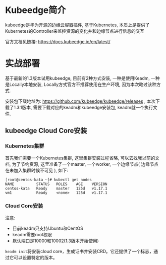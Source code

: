# Kubeedge简介

kubeedge是华为开源的边缘云容器插件, 基于Kubernetes, 本质上是提供了Kubernetes的Controller来监控资源的变化并和边缘节点进行信息的交互

官方文档见链接:  https://docs.kubeedge.io/en/latest/



# 实战部署

基于最新的1.3版本试用kubeedge, 目前有2种方式安装, 一种是使用Keadm, 一种是Locally本地安装, Locally方式官方不推荐使用在生产环境, 因为本次略过该种方式.

安装包下载地址为: https://github.com/kubeedge/kubeedge/releases , 本次下载了1.3.1版本, 需要下载对应的keadm和kubeedge安装包, keadm就一个执行文件, 

## kubeedge Cloud Core安装

### Kubernetes集群

首先我们需要一个Kubernetes集群, 这里集群安装过程省略, 可以去找我以前的文档, 为了节约资源, 这里准备了一个master, 一个worker, 一个边缘节点( 边缘节点在未加入集群时候不可见 ), 如下: 

```
[root@centos-kata ~]# kubectl get nodes
NAME          STATUS   ROLES    AGE    VERSION
centos-kata   Ready    master   125d   v1.17.1
vm1           Ready    <none>   125d   v1.17.1
```

### Cloud Core安装

注意:

-  目前keadm只支持Ubuntu和CentOS
- keadm需要root权限
- 默认端口是10000和10002(1.3版本开始使用)

`keadm init`将安装cloud core，生成证书并安装CRD。它还提供了一个标志，通过它可以设置特定的版本。



